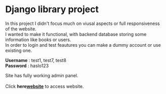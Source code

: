 # Django library project

In this project I didn't focus much on viusal aspects or full responsiveness of the website.
<br>
I wanted to make it functional, with backend database storing some information like books or users.<br>
In order to login and test feautures you can make a dummy account or use existing one.

**Username** : test1, test7, test8<br>
**Password** : haslo123


Site has fully working admin panel. <br>
<br>
Click **here[website]** to access website.

[website]: http://filipgieraga.pythonanywhere.com/
